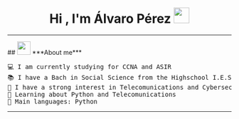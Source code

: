 <h1 align="center">Hi , I'm Álvaro Pérez <img src="https://media.giphy.com/media/hvRJCLFzcasrR4ia7z/giphy.gif" width="35"></h1>


<hr>
## <img src="https://media.giphy.com/media/ObNTw8Uzwy6KQ/giphy.gif" width="30px">&nbsp;***About me***
<pre>
💻 I am currently studying for CCNA and ASIR
📚 I have a Bach in Social Science from the Highschool I.E.S La Serna at Spain
📝 I have a strong interest in Telecomunications and Cybersecurity
🌱 Learning about Python and Telecomunications
🌟 Main languages: Python
</pre>
<hr>
